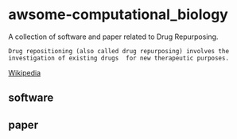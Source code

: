 # awsome-computational_biology

A collection of software and paper related to Drug Repurposing.

```
Drug repositioning (also called drug repurposing) involves the investigation of existing drugs  for new therapeutic purposes.  
```
[Wikipedia](https://en.wikipedia.org/wiki/Drug_repositioning)

## software

## paper
